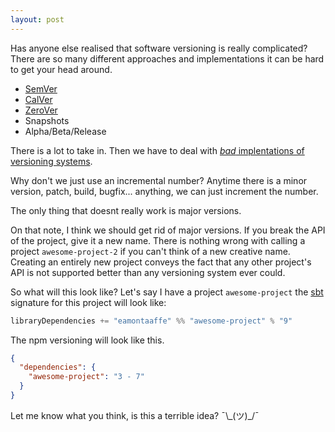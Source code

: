 ```yaml
---
layout: post
---
```


Has anyone else realised that software versioning is really complicated? There are so many different approaches and implementations it can be hard to get your head around.

- [SemVer](https://semver.org/)
- [CalVer](https://calver.org/)
- [ZeroVer](https://0ver.org/)
- Snapshots
- Alpha/Beta/Release

There is a lot to take in. Then we have to deal with [*bad* implentations of versioning systems](https://gist.github.com/jashkenas/cbd2b088e20279ae2c8e).

Why don't we just use an incremental number? Anytime there is a minor version, patch, build, bugfix... anything, we can just increment the number.

The only thing that doesnt really work is major versions.

On that note, I think we should get rid of major versions. If you break the API of the project, give it a new name. There is nothing wrong with calling a project `awesome-project-2` if you can't think of a new creative name. Creating an entirely new project conveys the fact that any other project's API is not supported better than any versioning system ever could.

So what will this look like? Let's say I have a project `awesome-project` the [sbt](https://www.scala-sbt.org/) signature for this project will look like:

```scala
libraryDependencies += "eamontaaffe" %% "awesome-project" % "9"
```

The npm versioning will look like this.

```json
{
  "dependencies": {
    "awesome-project": "3 - 7"
  }
}
```

Let me know what you think, is this a terrible idea? ¯\\\_(ツ)\_/¯
